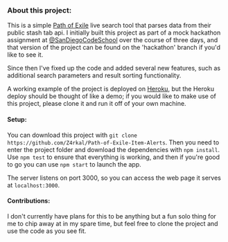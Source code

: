 ### About this project:
This is a simple [Path of Exile](https://www.pathofexile.com/game) live search tool that parses data from their public stash tab api.
I initially built this project as part of a mock hackathon assignment at [@SanDiegoCodeSchool](https://github.com/SanDiegoCodeSchool) over the course of three days, and that version of the project can be found on the 'hackathon' branch if you'd like to see it.

Since then I've fixed up the code and added several new features, such as additional search parameters and result sorting functionality.

A working example of the project is deployed on [Heroku](https://of-react-hackathon.herokuapp.com/), but the Heroku deploy should be thought of like a demo; if you would like to make use of this project, please clone it and run it off of your own machine.

#### Setup:
You can download this project with `git clone https://github.com/Z4rkal/Path-of-Exile-Item-Alerts`.
Then you need to enter the project folder and download the dependencies with `npm install`.
Use `npm test` to ensure that everything is working, and then if you're good to go you can use `npm start` to launch the app.

The server listens on port 3000, so you can access the web page it serves at `localhost:3000`.

#### Contributions:
I don't currently have plans for this to be anything but a fun solo thing for me to chip away at in my spare time, but feel free to clone the project and use the code as you see fit.